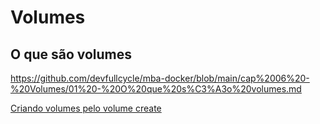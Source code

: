 # Volumes

## O que são volumes

https://github.com/devfullcycle/mba-docker/blob/main/cap%2006%20-%20Volumes/01%20-%20O%20que%20s%C3%A3o%20volumes.md

[Criando volumes pelo volume create](/14dockerekubernetes/volumes/criandovolumespelovolumecreate/README.md)



